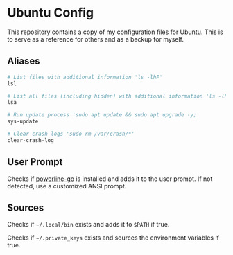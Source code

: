 # Ubuntu Config

This repository contains a copy of my configuration files for Ubuntu. This is to serve as a reference for others and as a backup for myself.

## Aliases

```bash
# List files with additional information 'ls -lhF'
lsl

# List all files (including hidden) with additional information 'ls -lhaF'
lsa

# Run update process 'sudo apt update && sudo apt upgrade -y;
sys-update

# Clear crash logs 'sudo rm /var/crash/*'
clear-crash-log
```

## User Prompt

Checks if [powerline-go](https://github.com/justjanne/powerline-go) is installed and adds it to the user prompt. If not detected, use a customized ANSI prompt.

## Sources

Checks if `~/.local/bin` exists and adds it to `$PATH` if true.

Checks if `~/.private_keys` exists and sources the environment variables if true.
